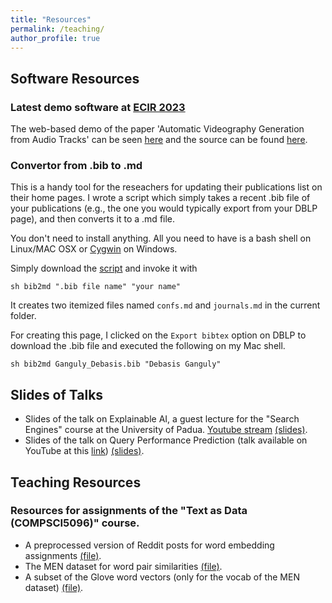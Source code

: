 ```yaml
---
title: "Resources"
permalink: /teaching/
author_profile: true
---
```


## Software Resources

### Latest demo software at [ECIR 2023](https://ecir2023.org/)

The web-based demo of the paper 'Automatic Videography Generation from Audio Tracks' can be seen [here](https://automatic-videography.up.railway.app/) and the source can be found [here](https://github.com/StergiousAji/Automatic-Illustration-of-Text).

### Convertor from .bib to .md

This is a handy tool for the reseachers for updating their publications list on their home pages. I wrote a script which simply takes a recent .bib file of your publications (e.g., the one you would typically export from your DBLP page), and then converts it to a .md file.

You don't need to install anything. All you need to have is a bash shell on Linux/MAC OSX or [Cygwin](https://www.cygwin.com/) on Windows.

Simply download the [script](https://github.com/gdebasis/gdebasis.github.io/blob/master/markdown_generator/bib2md.sh) and invoke it with
```
sh bib2md ".bib file name" "your name"
```
It creates two itemized files named `confs.md` and `journals.md` in the current folder.

For creating this page, I clicked on the `Export bibtex` option on DBLP to download the .bib file and executed the following on my Mac shell.
```
sh bib2md Ganguly_Debasis.bib "Debasis Ganguly"
```

## Slides of Talks
* Slides of the talk on Explainable AI, a guest lecture for the "Search Engines" course at the University of Padua. [Youtube stream](https://www.youtube.com/watch?v=gPnGoRSJHTM&ab_channel=IIIAHub) [(slides)](http://gdebasis.github.io/files/xai.pdf).
* Slides of the talk on Query Performance Prediction (talk available on YouTube at this [link](https://www.youtube.com/watch?v=0KeAjdE2wEs)) [(slides)](http://gdebasis.github.io/files/qpp.pdf).


## Teaching Resources 
### Resources for assignments of the "Text as Data (COMPSCI5096)" course.

* A preprocessed version of Reddit posts for word embedding assignments [(file)](http://gdebasis.github.io/files/reddit_posts.txt).
* The MEN dataset for word pair similarities [(file)](http://gdebasis.github.io/files/men.txt).
* A subset of the Glove word vectors (only for the vocab of the MEN dataset) [(file)](http://gdebasis.github.io/files/men.vocab.glovesubset.txt).
